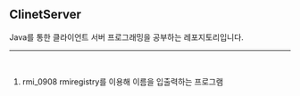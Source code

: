 ## ClinetServer

Java를 통한 클라이언트 서버 프로그래밍을 공부하는 레포지토리입니다.

---
<br>

1. rmi_0908
rmiregistry를 이용해 이름을 입출력하는 프로그램
